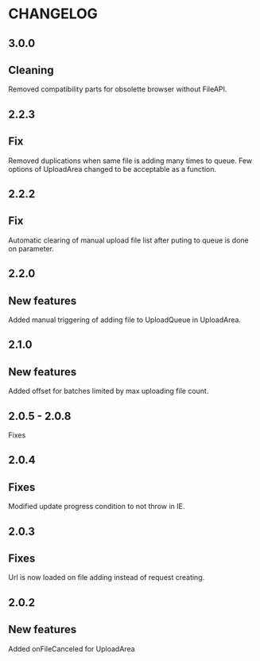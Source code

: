 CHANGELOG
===

3.0.0
--
Cleaning
-

Removed compatibility parts for obsolette browser without FileAPI.


2.2.3
--
Fix
-

Removed duplications when same file is adding many times to queue.
Few options of UploadArea changed to be acceptable as a function.

2.2.2
--
Fix
-

Automatic clearing of manual upload file list after puting to queue is done on parameter.

2.2.0
--
New features
-

Added manual triggering of adding file to UploadQueue in UploadArea.


2.1.0
--
New features
-

Added offset for batches limited by max uploading file count.


2.0.5 - 2.0.8
--

Fixes


2.0.4
--

Fixes
-

Modified update progress condition to not throw in IE.

2.0.3
--

Fixes
-

Url is now loaded on file adding instead of request creating.

2.0.2
--

New features
-

Added onFileCanceled for UploadArea
